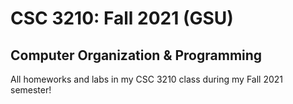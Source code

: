 # CSC 3210: Fall 2021 (GSU)
## Computer Organization & Programming

All homeworks and labs in my CSC 3210 class during my Fall 2021 semester!

